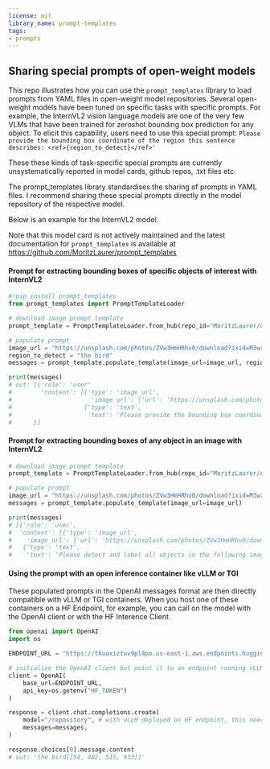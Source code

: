 ```yaml
---
license: mit
library_name: prompt-templates
tags:
- prompts
---
```


## Sharing special prompts of open-weight models

This repo illustrates how you can use the `prompt_templates` library to load prompts from YAML files in open-weight model repositories.
Several open-weight models have been tuned on specific tasks with specific prompts. 
For example, the InternVL2 vision language models are one of the very few VLMs that have been trained for zeroshot bounding box prediction for any object.
To elicit this capability, users need to use this special prompt: `Please provide the bounding box coordinate of the region this sentence describes: <ref>{region_to_detect}</ref>'`

These these kinds of task-specific special prompts are currently unsystematically reported in model cards, github repos, .txt files etc. 

The prompt_templates library standardises the sharing of prompts in YAML files.
I recommend sharing these special prompts directly in the model repository of the respective model. 

Below is an example for the InternVL2 model. 

Note that this model card is not actively maintained and the latest documentation for `prompt_templates` is available at https://github.com/MoritzLaurer/prompt_templates 

#### Prompt for extracting bounding boxes of specific objects of interest with InternVL2
```py
#!pip install prompt_templates
from prompt_templates import PromptTemplateLoader

# download image prompt template
prompt_template = PromptTemplateLoader.from_hub(repo_id="MoritzLaurer/open_models_special_prompts", filename="internvl2-bbox-prompt.yaml")

# populate prompt
image_url = "https://unsplash.com/photos/ZVw3HmHRhv0/download?ixid=M3wxMjA3fDB8MXxhbGx8NHx8fHx8fDJ8fDE3MjQ1NjAzNjl8&force=true&w=1920"
region_to_detect = "the bird"
messages = prompt_template.populate_template(image_url=image_url, region_to_detect=region_to_detect)

print(messages)
# out: [{'role': 'user'
#        'content': [{'type': 'image_url',
#                      'image_url': {'url': 'https://unsplash.com/photos/ZVw3HmHRhv0/download?ixid=M3wxMjA3fDB8MXxhbGx8NHx8fHx8fDJ8fDE3MjQ1NjAzNjl8&force=true&w=1920'}},
#                    {'type': 'text',
#                     'text': 'Please provide the bounding box coordinate of the region this sentence describes: <ref>the bird</ref>'}]
#      }]
```

#### Prompt for extracting bounding boxes of any object in an image with InternVL2
```py
# download image prompt template
prompt_template = PromptTemplateLoader.from_hub(repo_id="MoritzLaurer/open_models_special_prompts", filename="internvl2-objectdetection-prompt.yaml")

# populate prompt
image_url = "https://unsplash.com/photos/ZVw3HmHRhv0/download?ixid=M3wxMjA3fDB8MXxhbGx8NHx8fHx8fDJ8fDE3MjQ1NjAzNjl8&force=true&w=1920"
messages = prompt_template.populate_template(image_url=image_url)

print(messages)
# [{'role': 'user',
#  'content': [{'type': 'image_url',
#    'image_url': {'url': 'https://unsplash.com/photos/ZVw3HmHRhv0/download?ixid=M3wxMjA3fDB8MXxhbGx8NHx8fHx8fDJ8fDE3MjQ1NjAzNjl8&force=true&w=1920'}},
#   {'type': 'text',
#    'text': 'Please detect and label all objects in the following image and mark their positions.'}]}]
```

#### Using the prompt with an open inference container like vLLM or TGI

These populated prompts in the OpenAI messages format are then directly compatible with vLLM or TGI containers. 
When you host one of these containers on a HF Endpoint, for example, you can call on the model with the OpenAI client or with the HF Interence Client. 

```py
from openai import OpenAI
import os

ENDPOINT_URL = "https://tkuaxiztuv9pl4po.us-east-1.aws.endpoints.huggingface.cloud" + "/v1/" 

# initialize the OpenAI client but point it to an endpoint running vLLM or TGI
client = OpenAI(
    base_url=ENDPOINT_URL, 
    api_key=os.getenv("HF_TOKEN")
)

response = client.chat.completions.create(
    model="/repository", # with vLLM deployed on HF endpoint, this needs to be /repository since there are the model artifacts stored
    messages=messages,
)

response.choices[0].message.content
# out: 'the bird[[54, 402, 515, 933]]'
```


